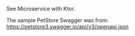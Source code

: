 See Microservice with Ktor.

The sample PetStore Swagger was from: https://petstore3.swagger.io/api/v3/openapi.json